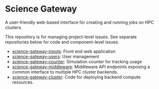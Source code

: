 # Science Gateway
A user-friendly web-based interface for creating and running jobs on HPC clusters.

This repository is for managing project-level issues. See separate repositories below for code and component-level issues.

 - [science-gateway-inputs](https://github.com/alan-turing-institute/science-gateway-inputs): Front end web application
 - [science-gateway-users](https://github.com/alan-turing-institute/science-gateway-users): User management
 - [science-gateway-counter](https://github.com/alan-turing-institute/science-gateway-counter): Simulation counter for tracking usage
 - [science-gateway-middleware](https://github.com/alan-turing-institute/science-gateway-middleware): Middleware API endpoints exposing a common interface to multiple HPC cluster backends.
 - [science-gateway-cluster](https://github.com/alan-turing-institute/science-gateway-cluster): Code for deploying backend compute resources.
